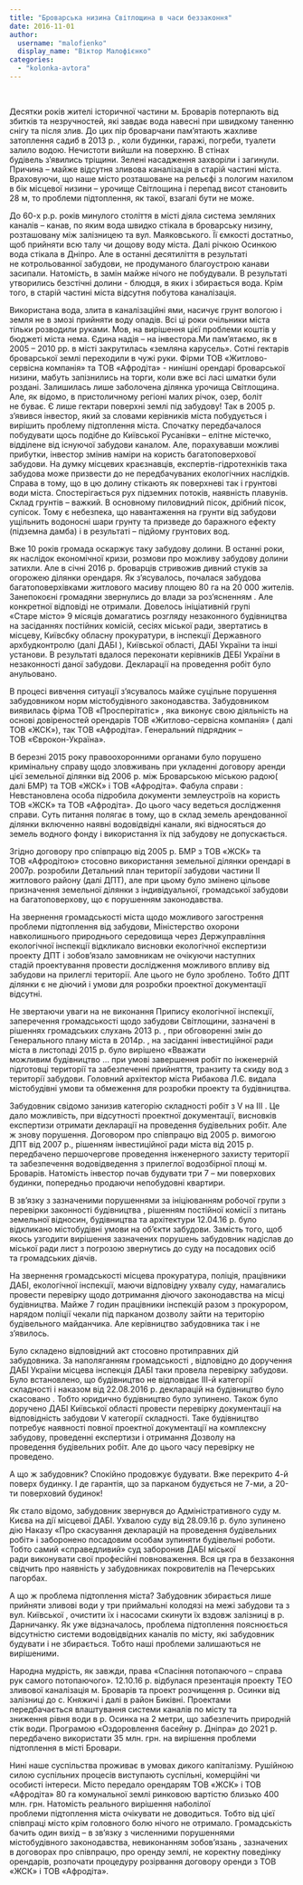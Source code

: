 ```yaml
---
title: "Броварська низина Світлощина в часи беззаконня"
date: 2016-11-01
author: 
  username: "malofienko"
  display_name: "Віктор Малофієнко"
categories: 
  - "kolonka-avtora"
---
```


 

Десятки років жителі історичної частини м. Броварів потерпають від збитків та незручностей, які завдає вода навесні при швидкому таненню снігу та після злив. До цих пір броварчани пам’ятають жахливе затоплення садиб в 2013 р. , коли будинки, гаражі, погреби, туалети залило водою. Нечистоти вийшли на поверхню. В стінах будівель з’явились тріщини. Зелені насадження захворіли і загинули. Причина – майже відсутня зливова каналізація в старій частині міста. Враховуючи, що наше місто розташоване на рельєфі з пологим нахилом в бік місцевої низини – урочище Світлощина і перепад висот становить 28 м, то проблеми підтоплення, як такої, взагалі бути не може.

До 60-х р.р. років минулого століття в місті діяла система земляних каналів – канав, по яким вода швидко стікала в броварську низину, розташовану між залізницею та вул. Маяковського. Її ємкості достатньо, щоб прийняти всю талу чи дощову воду міста. Далі річкою Осинкою вода стікала в Дніпро. Але в останні десятиліття в результаті не котрольованної забудови, не продуманого благоустрою канави засипали. Натомість, в замін майже нічого не побудували. В результаті утворились безстічні долини - блюдця, в яких і збирається вода. Крім того, в старій частині міста відсутня побутова каналізація.

Використана вода, злита в каналізаційні ями, насичує грунт вологою і земля не в змозі прийняти воду опадів. Всі ці роки очільники міста тільки розводили руками. Мов, на вирішення цієї проблеми коштів у бюджеті міста нема. Єдина надія – на інвестора.Ми пам’ятаємо, як в 2005 – 2010 рр. в місті закрутилась «земляна карусель». Сотні гектарів броварської землі переходили в чужі руки. Фірми ТОВ «Житлово-сервісна компанія» та ТОВ «Афродіта» - нинішні орендарі броварської низини, мабуть запізнились на торги, коли вже всі ласі шматки були роздані. Залишилась лише заболочена ділянка урочища Світлощина. Але, як відомо, в пристоличному регіоні малих річок, озер, боліт не буває. Є лише гектари поверхні землі під забудову! Так в 2005 р. з’явився інвестор, який за словами керівників міста побудується і вирішить проблему підтоплення міста. Спочатку передбачалося побудувати щось подібне до Київської Русанівки – елітне містечко, відділене від існуючої забудови каналом. Але, порахувавши можливі прибутки, інвестор змінив наміри на користь багатоповерхової забудови. На думку місцевих краєзнавців, експертів-гідротехніків така забудова може призвести до не передбачуваних екологічних наслідків. Справа в тому, що в цю долину стікають як поверхневі так і грунтові води міста. Спостерігається рух підземних потоків, наявність плавунів. Склад грунтів – важкий. В основному пиловидний пісок, дрібний пісок, супісок. Тому є небезпека, що навантаження на грунти від забудови ущільнить водоносні шари грунту та призведе до баражного ефекту (підземна дамба) і в результаті – підйому грунтових вод.

Вже 10 років громада оскаржує таку забудову долини. В останні роки, як наслідок економічної кризи, розмови про можливу забудову долини затихли. Але в січні 2016 р. броварців стривожив дивний стуків за огорожею ділянки орендаря. Як з’ясувалось, почалася забудова багатоповерхівками житлового масиву площею 80 га на 20 000 жителів. Занепокоєні громадяни звернулись до влади за роз’ясненням . Але конкретної відповіді не отримали. Довелось ініціативній групі «Старе місто» 9 місяців домагатись розгляду незаконного будівництва на засіданнях постійних комісій, сесіях міської ради, звертатись в місцеву, Київсбку обласну прокуратури, в інспекції Державного архбудконтролю (далі ДАБІ ), Київської області, ДАБІ України та інші установи. В результаті вдалося переконати керівників ДЕБІ України в незаконності даної забудови. Декларації на проведення робіт було анульовано.

В процесі вивчення ситуації з’ясувалось майже суцільне порушення забудовником норм містобудівного законодавства. Забудовником виявилась фірма ТОВ «Просперітатіс» , яка виконує свою діяльність на основі довіреностей орендарів ТОВ «Житлово-сервісна компанія» ( далі ТОВ «ЖСК»), так ТОВ «Афродіта». Генеральний підрядник – ТОВ «Єврокон-Україна».

В березні 2015 року правоохоронними органами було порушено кримінальну справу щодо зловживань при укладенні договору аренди цієї земельної ділянки від 2006 р. між Броварською міською радою( далі БМР) та ТОВ «ЖСК» і ТОВ «Афродіта». Фабула справи : Невстановлена особа підробила документи землеустроїв на користь ТОВ «ЖСК» та ТОВ «Афродіта». До цього часу ведеться дослідження справи. Суть питання полягає в тому, що в склад земель арендованної ділянки включенно наявні водовідвідні канали, які відносяться до земель водного фонду і використання їх під забудову не допускається.

Згідно договору про співпрацю від 2005 р. БМР з ТОВ «ЖСК» та ТОВ «Афродітою» стосовно використання земельної ділянки орендарі в 2007р. розробили Детальний план території забудови частини ІІ житлового району (далі ДПТ), але при цьому було змінено цільове призначення земельної ділянки з індивідуальної, громадської забудови на багатоповерхову, що є порушенням законодавства.

На звернення громадськості міста щодо можливого загострення проблеми підтоплення від забудови, Міністерство охорони навколишнього природнього середовища через Держуправління екологічної інспекції відкликало висновки екологічної експертизи проекту ДПТ і зобов’язало замовникам не очікуючи наступних стадій проектування провести дослідження можливого впливу від забудови на прилеглі території. Але цього не було зроблено. Тобто ДПТ ділянки є не діючий і умови для розробки проектної документації відсутні.

Не звертаючи уваги на не виконання Припису екологічної інспекції, заперечення громадськості щодо забудови Світлощини, зазначені в рішеннях громадських слухань 2013 р. , при обговоренні змін до Генерального плану міста в 2014р. , на засіданні інвестиційної ради міста в листопаді 2015 р. було вирішено «Вважати можливим будівництво … при умові завершення робіт по інженерній підготовці території та забезпеченні прийняття, транзиту та скиду вод з території забудови. Головний архітектор міста Рибакова Л.Є. видала містобудівні умови та обмеження для розробки проекту та будівництва.

Забудовник свідомо занизив категорію складності робіт з V на ІІІ . Це дало можливість, при відсутності проектної документації, висновків експертизи отримати декларації на проведення будівельних робіт. Але ж знову порушення. Договором про співпрацю від 2005 р. вимогою ДПТ від 2007 р., рішенням інвестиційної ради міста від 2015 р. передбачено першочергове проведення інженерного захисту території та забезпечення водовідведення з прилеглої водозбірної площі м. Броварів. Натомість інвестор почав будувати три 7 – ми поверхових будинки, попередньо продаючи непобудовні квартири.

В зв’язку з зазначеними порушеннями за ініціюванням робочої групи з перевірки законності будівництва , рішенням постійної комісії з питань земельної відносин, будівництва та архітектури 12.04.16 р. було відкликано містобудівні умови на об’єкти забудови. Замість того, щоб якось узгодити вирішення зазначених порушень забудовник надіслав до міської ради лист з погрозою звернутись до суду на посадових осіб та громадських діячів.

На звернення громадськості місцева прокуратура, поліція, працівники ДАБІ, екологічної інспекції, маючи відповідну ухвалу суду, намагались провести перевірку щодо дотримання діючого законодавства на місці будівництва. Майже 7 годин працівники інспекцій разом з прокурором, нарядом поліції чекали під парканом дозволу зайти на територію будівельного майданчика. Але керівництво забудовника так і не з’явилось.

Було складено відповідний акт стосовно протиправних дій забудовника. За наполяганням громадськості , відповідно до доручення ДАБІ України місцева інспекція ДАБІ таки провела перевірку забудови. Було встановлено, що будівництво не відповідає ІІІ-й категорії складності і наказом від 22.08.2016 р. декларацій на будівництво було скасовано . Тобто юридично будівництво було зупинено. Також було доручено ДАБІ Київської області провести перевірку документації на відповідність забудови V категорії складності. Таке будівництво потребує наявності повної проектної документації на комплексну забудову, проведенні експертизи і отримання Дозволу на проведення будівельних робіт. Але до цього часу перевірку не проведено.

А що ж забудовник? Спокійно продовжує будувати. Вже перекрито 4-й поверх будинку. І де гарантія, що за парканом будується не 7-ми, а 20-ти поверховий будинок!

Як стало відомо, забудовник звернувся до Адміністративного суду м. Києва на дії місцевої ДАБІ. Ухвалою суду від 28.09.16 р. було зупинено дію Наказу «Про скасування декларацій на проведення будівельних робіт» і заборонено посадовим особам зупиняти будівельні роботи. Тобто самий «справедливий» суд заборонив ДАБІ міської ради виконувати свої професійні повноваження. Вся ця гра в беззаконня свідчить про наявність у забудовниках покровителів на Печерських пагорбах.

А що ж проблема підтоплення міста? Забудовник збирається лише прийняти зливові води у три приймальні колодязі на межі забудови та з вул. Київської , очистити їх і насосами скинути їх вздовж залізниці в р. Дарничанку. Як уже відзначалось, проблема підтоплення пояснюється відсутністю системи водовідвідних каналів по місту, які забудовник будувати і не збирається. Тобто наші проблеми залишаються не вирішеними.

Народна мудрість, як завжди, права «Спасіння потопаючого – справа рук самого потопаючого». 12.10.16 р. відбулася презентація проекту ТЕО зливової каналізація м. Броварів та проект розчищення р. Осинки від залізниці до с. Княжичі і далі в район Биківні. Проектами передбачається влаштування системи каналів по місту та зниження рівня води в р. Осинка на 2 метри, що забезпечить природній стік води. Програмою «Оздоровлення басейну р. Дніпра» до 2021 р. передбачено використати 35 млн. грн. на вирішення проблеми підтоплення в місті Бровари.

Нині наше суспільства проживає в умовах дикого капіталізму. Рушійною силою суспільних процесів виступають суспільні, комерційні чи особисті інтереси. Місто передало орендарям ТОВ «ЖСК» і ТОВ «Афродіта» 80 га комунальної землі ринковою вартістю близько 400 млн. грн. Натомість реального вирішення наболілої проблеми підтоплення міста очікувати не доводиться. Тобто від цієї співпраці місто крім головного болю нічого не отримало. Громадськість бачить один вихід – в зв’язку з численними порушеннями містобудівного законодавства, невиконанням зобов’язань , зазначених в договорах про співпрацю, про оренду землі, не коректну поведінку орендарів, розпочати процедуру розірвання договору оренди з ТОВ «ЖСК» і ТОВ «Афродіта».
